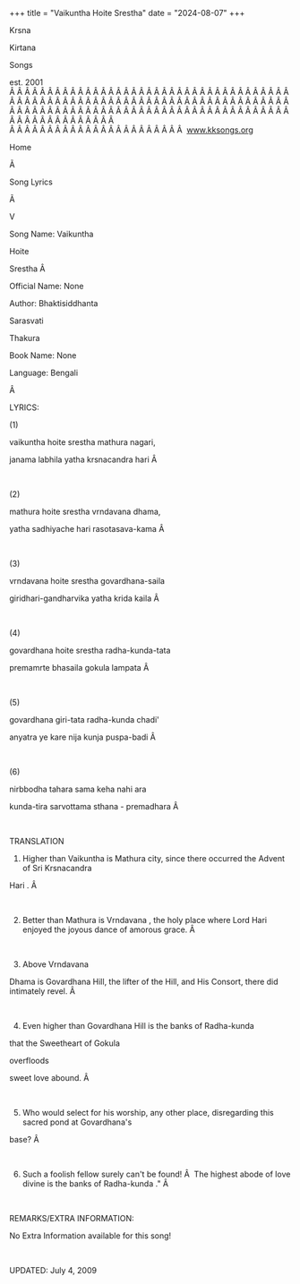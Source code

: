 +++ 
title = "Vaikuntha Hoite Srestha"
date = "2024-08-07"
+++

Krsna
 
Kirtana
 
Songs

est. 2001
Â Â Â Â Â Â Â Â Â Â Â Â Â Â Â Â Â Â Â Â Â Â Â Â Â Â Â Â Â Â Â Â Â Â Â Â Â Â Â Â Â Â Â Â Â Â Â Â Â Â Â Â Â Â Â Â Â Â Â Â Â Â Â Â Â Â Â Â Â Â Â Â Â Â Â Â Â Â Â Â Â Â Â Â Â Â Â Â Â Â Â Â Â Â Â Â Â Â Â Â Â Â Â Â Â Â Â Â Â Â Â Â Â Â Â Â Â Â Â Â Â Â Â Â Â  
Â Â Â Â Â Â Â Â Â Â Â Â Â Â Â Â Â Â Â Â Â Â Â  
www.kksongs.org








Home


Ã 
 
Song Lyrics
 
Ã 
 
V


Song Name: 
Vaikuntha
 
Hoite
 
Srestha
Â  


Official Name: None


Author: 
Bhaktisiddhanta
 
Sarasvati
 
Thakura


Book Name: None


Language: 
Bengali


Â 


LYRICS:


(1)


vaikuntha hoite srestha mathura nagari,


janama labhila yatha krsnacandra hari
Â 



 


(2)


mathura hoite srestha vrndavana dhama,


yatha sadhiyache hari rasotasava-kama
Â 



 


(3)


vrndavana hoite srestha govardhana-saila


giridhari-gandharvika yatha krida kaila
Â 



 


(4)


govardhana hoite srestha radha-kunda-tata


premamrte bhasaila gokula lampata
Â 



 


(5)


govardhana giri-tata radha-kunda chadi'


anyatra ye kare nija kunja puspa-badi
Â 



 


(6)


nirbbodha tahara sama keha nahi ara


kunda-tira sarvottama sthana - premadhara
Â  


 


TRANSLATION


1) Higher than 
Vaikuntha
 is 
Mathura
 city, since
there occurred the Advent of Sri 
Krsnacandra
 
Hari
.
Â  


 


2) Better than 
Mathura
 is 
Vrndavana
, the holy
place where Lord 
Hari
 enjoyed the joyous dance of
amorous grace.
Â  


 


3) Above 
Vrndavana
 
Dhama
 is 
Govardhana
 Hill, the lifter of the Hill, and His Consort,
there did intimately revel.
Â  


 


4) Even higher than 
Govardhana
 Hill is the banks of 
Radha-kunda

that the Sweetheart of 
Gokula
 
overfloods

sweet love abound.
Â  


 


5) Who would select for his
worship, any other place, disregarding this sacred pond at 
Govardhana's

base?
Â  


 


6) Such a foolish fellow
surely can't be found!
Â  
The highest abode
of love divine is the banks of 
Radha-kunda
."
Â  


 


REMARKS/EXTRA INFORMATION:


No Extra Information available for this song!


 


UPDATED:
 July 4, 2009